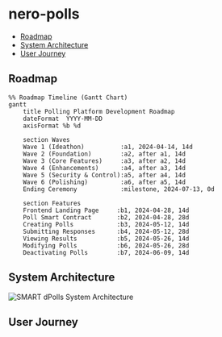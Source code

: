 # nero-polls

* [Roadmap](#roadmap)
* [System Architecture](#system-architecture)
* [User Journey](#user-journey)

## Roadmap

```mermaid
%% Roadmap Timeline (Gantt Chart)
gantt
    title Polling Platform Development Roadmap
    dateFormat  YYYY-MM-DD
    axisFormat %b %d

    section Waves
    Wave 1 (Ideathon)          :a1, 2024-04-14, 14d
    Wave 2 (Foundation)        :a2, after a1, 14d
    Wave 3 (Core Features)     :a3, after a2, 14d
    Wave 4 (Enhancements)      :a4, after a3, 14d
    Wave 5 (Security & Control):a5, after a4, 14d
    Wave 6 (Polishing)         :a6, after a5, 14d
    Ending Ceremony            :milestone, 2024-07-13, 0d

    section Features
    Frontend Landing Page     :b1, 2024-04-28, 14d
    Poll Smart Contract       :b2, 2024-04-28, 28d
    Creating Polls            :b3, 2024-05-12, 14d
    Submitting Responses      :b4, 2024-05-12, 28d
    Viewing Results           :b5, 2024-05-26, 14d
    Modifying Polls           :b6, 2024-05-26, 28d
    Deactivating Polls        :b7, 2024-06-09, 14d
```

## System Architecture

![SMART dPolls System Architecture](https://github.com/user-attachments/assets/a40c31c7-fc07-4af2-9641-75cb2eb0f7f8)

## User Journey

